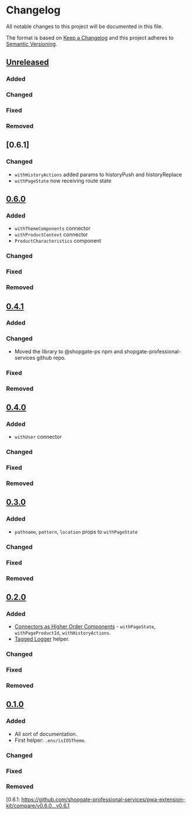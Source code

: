 # Changelog

All notable changes to this project will be documented in this file.

The format is based on [Keep a Changelog](http://keepachangelog.com/) and this project adheres to [Semantic Versioning](http://semver.org/).

## [Unreleased]
### Added
### Changed
### Fixed
### Removed

## [0.6.1]
### Changed
- `withHistoryActions` added params to historyPush and historyReplace
- `withPageState` now receiving route state

## [0.6.0]
### Added
- `withThemeComponents` connector
- `withProductContext` connector
- `ProductCharacteristics` component
### Changed
### Fixed
### Removed

## [0.4.1]
### Added
### Changed
- Moved the library to @shopgate-ps npm and shopgate-professional-services github repo. 
### Fixed
### Removed

## [0.4.0]
### Added
- `withUser` connector
### Changed
### Fixed
### Removed

## [0.3.0]
### Added
- `pathname`, `pattern`, `location` props to `withPageState`
### Changed
### Fixed
### Removed

## [0.2.0]
### Added
- [Connectors as Higher Order Components] - `withPageState`, `withPageProductId`, `withHistoryActions`.
- [Tagged Logger] helper.
### Changed
### Fixed
### Removed

## [0.1.0]
### Added
- All sort of documentation.
- First helper: `.env/isIOSTheme`.
### Changed
### Fixed
### Removed

[Unreleased]: https://github.com/shopgate-professional-services/pwa-extension-kit/compare/v0.6.0...HEAD
[0.1.0]: https://github.com/shopgate-professional-services/pwa-extension-kit/compare/v0.0.1...v0.1.0
[0.2.0]: https://github.com/shopgate-professional-services/pwa-extension-kit/compare/v0.1.0...v0.2.0
[0.3.0]: https://github.com/shopgate-professional-services/pwa-extension-kit/compare/v0.2.0...v0.3.0
[0.4.0]: https://github.com/shopgate-professional-services/pwa-extension-kit/compare/v0.3.0...v0.4.0
[0.4.1]: https://github.com/shopgate-professional-services/pwa-extension-kit/compare/v0.4.0...v0.4.1
[0.6.0]: https://github.com/shopgate-professional-services/pwa-extension-kit/compare/v0.4.1...v0.6.0
[0.6.1: https://github.com/shopgate-professional-services/pwa-extension-kit/compare/v0.6.0...v0.6.1

[Connectors as Higher Order Components]: https://github.com/shopgate-professional-services/pwa-extension-kit/blob/master/src/connectors/README.md
[Tagged Logger]: (https://github.com/shopgate-professional-services/pwa-extension-kit/blob/master/src/helpers/README.md)
